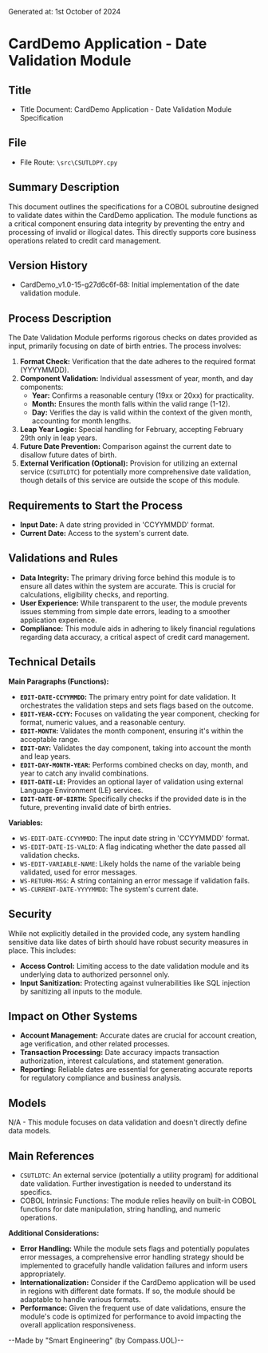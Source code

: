 Generated at: 1st October of 2024

# **CardDemo Application - Date Validation Module**

## Title

- Title Document: CardDemo Application - Date Validation Module Specification

## File

- File Route: `\src\CSUTLDPY.cpy`

## Summary Description

This document outlines the specifications for a COBOL subroutine designed to validate dates within the CardDemo application.  The module functions as a critical component ensuring data integrity by preventing the entry and processing of invalid or illogical dates.  This directly supports core business operations related to credit card management.

## Version History

- CardDemo_v1.0-15-g27d6c6f-68: Initial implementation of the date validation module.

## Process Description

The Date Validation Module performs rigorous checks on dates provided as input, primarily focusing on date of birth entries.  The process involves:

1. **Format Check:**  Verification that the date adheres to the required format (YYYYMMDD).
2. **Component Validation:**  Individual assessment of year, month, and day components:
    * **Year:**  Confirms a reasonable century (19xx or 20xx) for practicality.
    * **Month:**  Ensures the month falls within the valid range (1-12).
    * **Day:**  Verifies the day is valid within the context of the given month, accounting for month lengths.
3. **Leap Year Logic:**  Special handling for February, accepting February 29th only in leap years.
4. **Future Date Prevention:**  Comparison against the current date to disallow future dates of birth.
5. **External Verification (Optional):**  Provision for utilizing an external service (`CSUTLDTC`) for potentially more comprehensive date validation, though details of this service are outside the scope of this module.

## Requirements to Start the Process

* **Input Date:**  A date string provided in 'CCYYMMDD' format.
* **Current Date:**  Access to the system's current date.

## Validations and Rules

* **Data Integrity:**  The primary driving force behind this module is to ensure all dates within the system are accurate.  This is crucial for calculations, eligibility checks, and reporting.
* **User Experience:**  While transparent to the user, the module prevents issues stemming from simple date errors, leading to a smoother application experience.
* **Compliance:**  This module aids in adhering to likely financial regulations regarding data accuracy, a critical aspect of credit card management.

## Technical Details

**Main Paragraphs (Functions):**

*  **`EDIT-DATE-CCYYMMDD`:**  The primary entry point for date validation.  It orchestrates the validation steps and sets flags based on the outcome.
*  **`EDIT-YEAR-CCYY`:**  Focuses on validating the year component, checking for format, numeric values, and a reasonable century.
*  **`EDIT-MONTH`:**  Validates the month component, ensuring it's within the acceptable range.
*  **`EDIT-DAY`:**  Validates the day component, taking into account the month and leap years.
*  **`EDIT-DAY-MONTH-YEAR`:**  Performs combined checks on day, month, and year to catch any invalid combinations.
*  **`EDIT-DATE-LE`:**  Provides an optional layer of validation using external Language Environment (LE) services.
*  **`EDIT-DATE-OF-BIRTH`:**  Specifically checks if the provided date is in the future, preventing invalid date of birth entries.

**Variables:**

*  `WS-EDIT-DATE-CCYYMMDD`:  The input date string in 'CCYYMMDD' format.
*  `WS-EDIT-DATE-IS-VALID`:  A flag indicating whether the date passed all validation checks.
*  `WS-EDIT-VARIABLE-NAME`:  Likely holds the name of the variable being validated, used for error messages.
*  `WS-RETURN-MSG`:  A string containing an error message if validation fails.
*  `WS-CURRENT-DATE-YYYYMMDD`:  The system's current date.

## Security

While not explicitly detailed in the provided code, any system handling sensitive data like dates of birth should have robust security measures in place.  This includes:

*  **Access Control:**  Limiting access to the date validation module and its underlying data to authorized personnel only.
*  **Input Sanitization:**  Protecting against vulnerabilities like SQL injection by sanitizing all inputs to the module.

## Impact on Other Systems

*  **Account Management:**  Accurate dates are crucial for account creation, age verification, and other related processes.
*  **Transaction Processing:**  Date accuracy impacts transaction authorization, interest calculations, and statement generation.
*  **Reporting:**  Reliable dates are essential for generating accurate reports for regulatory compliance and business analysis.

## Models

N/A - This module focuses on data validation and doesn't directly define data models.

## Main References

*  `CSUTLDTC`:  An external service (potentially a utility program) for additional date validation.  Further investigation is needed to understand its specifics.
*  COBOL Intrinsic Functions:  The module relies heavily on built-in COBOL functions for date manipulation, string handling, and numeric operations.  

**Additional Considerations:**

*  **Error Handling:**  While the module sets flags and potentially populates error messages, a comprehensive error handling strategy should be implemented to gracefully handle validation failures and inform users appropriately.
*  **Internationalization:**  Consider if the CardDemo application will be used in regions with different date formats.  If so, the module should be adaptable to handle various formats.
*  **Performance:**  Given the frequent use of date validations, ensure the module's code is optimized for performance to avoid impacting the overall application responsiveness.

--Made by "Smart Engineering" (by Compass.UOL)--